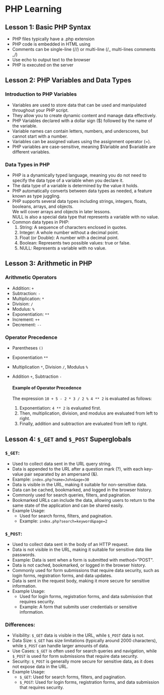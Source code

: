 # PHP Learning

## Lesson 1: Basic PHP Syntax

- PHP files typically have a .php extension
- PHP code is embedded in HTML using <?php and ?>
- Comments can be single-line (//) or multi-line (/_ multi-lines comments _/)
- Use echo to output text to the browser
- PHP is executed on the server

## Lesson 2: PHP Variables and Data Types

### Introduction to PHP Variables

- Variables are used to store data that can be used and manipulated throughout your PHP script.
- They allow you to create dynamic content and manage data effectively.
- PHP Variables declared with a dollar sign ($) followed by the name of the variable.
- Variable names can contain letters, numbers, and underscores, but cannot start with a number.
- Variables can be assigned values using the assignment operator (=).
- PHP variables are case-sensitive, meaning $Variable and $variable are different variables.

### Data Types in PHP

- PHP is a dynamically typed language, meaning you do not need to specify the data type of a variable when you declare it.
- The data type of a variable is determined by the value it holds.
- PHP automatically converts between data types as needed, a feature known as type juggling.
- PHP supports several data types including strings, integers, floats, booleans, arrays, and objects.  
  We will cover arrays and objects in later lessons.  
  NULL is also a special data type that represents a variable with no value.
- Common data types in PHP:
  1. String: A sequence of characters enclosed in quotes.
  2. Integer: A whole number without a decimal point.
  3. Float (or Double): A number with a decimal point.
  4. Boolean: Represents two possible values: true or false.
  5. NULL: Represents a variable with no value.

## Lesson 3: Arithmetic in PHP

### Arithmetic Operators

- Addition: `+`
- Subtraction: `-`
- Multiplication: `*`
- Division: `/`
- Modulus: `%`
- Exponentiation: `**`
- Increment: `++`
- Decrement: `--`

### Operator Precedence

- Parentheses `()`
- Exponentiation `**`
- Multiplication `*`, Division `/`, Modulus `%`
- Addition `+`, Subtraction `-`

  #### Example of Operator Precedence

  The expression `10 + 5 - 2 * 3 / 2 % 4 ** 2` is evaluated as follows:

  1. Exponentiation: `4 ** 2` is evaluated first.
  2. Then, multiplication, division, and modulus are evaluated from left to right.
  3. Finally, addition and subtraction are evaluated from left to right.

## Lesson 4: `$_GET` and `$_POST` Superglobals

### `$_GET`:

- Used to collect data sent in the URL query string.
- Data is appended to the URL after a question mark (?), with each key-value pair separated by an ampersand (&).
- Example: `index.php?name=John&age=30`
- Data is visible in the URL, making it suitable for non-sensitive data.
- Data can be cached, bookmarked, and logged in the browser history.
- Commonly used for search queries, filters, and pagination.
- Bookmarked URLs can include the data, allowing users to return to the same state of the application and can be shared easily.
- Example Usage:
  - Used for search forms, filters, and pagination.
  - Example: `index.php?search=keyword&page=2`

### `$_POST`:

- Used to collect data sent in the body of an HTTP request.
- Data is not visible in the URL, making it suitable for sensitive data like passwords.
- Example: Data is sent when a form is submitted with method="POST".
- Data is not cached, bookmarked, or logged in the browser history.
- Commonly used for form submissions that require data security, such as login forms, registration forms, and data updates.
- Data is sent in the request body, making it more secure for sensitive information.
- Example Usage:
  - Used for login forms, registration forms, and data submission that requires security.
  - Example: A form that submits user credentials or sensitive information.

### Differences:

- Visibility: `$_GET` data is visible in the URL, while `$_POST` data is not.
- Data Size: `$_GET` has size limitations (typically around 2000 characters), while `$_POST` can handle larger amounts of data.
- Use Cases: `$_GET` is often used for search queries and navigation, while `$_POST` is used for form submissions that require data security.
- Security: `$_POST` is generally more secure for sensitive data, as it does not expose data in the URL.
- Example Usage:
  - `$_GET`: Used for search forms, filters, and pagination.
  - `$_POST`: Used for login forms, registration forms, and data submission that requires security.
